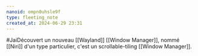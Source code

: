 ```yaml
---
nanoid: ompn0uhsle9f
type: fleeting_note
created_at: 2024-06-29 23:31
---
```

#JaiDécouvert un nouveau [[Wayland]] [[Window Manager]], nommé [[Niri]] d'un type particulier, c'est un scrollable-tiling [[Window Manager]].
